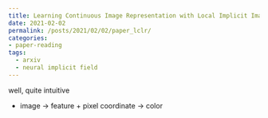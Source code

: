 ```yaml
---
title: Learning Continuous Image Representation with Local Implicit Image Function
date: 2021-02-02
permalink: /posts/2021/02/02/paper_lclr/
categories:
- paper-reading
tags:
  - arxiv
  - neural implicit field
---
```


well, quite intuitive
- image -> feature + pixel coordinate -> color